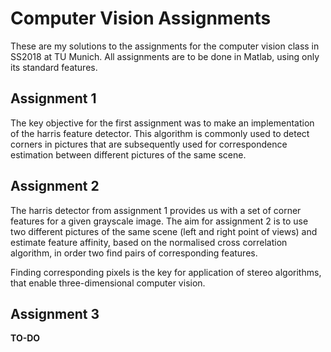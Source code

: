 # Computer Vision Assignments

These are my solutions to the assignments for the computer vision class in SS2018 at TU Munich. All assignments are to be done in Matlab, using only its standard features.

## Assignment 1
The key objective for the first assignment was to make an implementation of the harris feature detector. This algorithm is commonly used to detect corners in pictures that are subsequently used for correspondence estimation between different pictures of the same scene.

## Assignment 2
The harris detector from assignment 1 provides us with a set of corner features for a given grayscale image. The aim for assignment 2 is to use two different pictures of the same scene (left and right point of views) and estimate feature affinity, based on the normalised cross correlation algorithm, in order two find pairs of corresponding features.

Finding corresponding pixels is the key for application of stereo algorithms, that enable three-dimensional computer vision.

## Assignment 3
**TO-DO**
